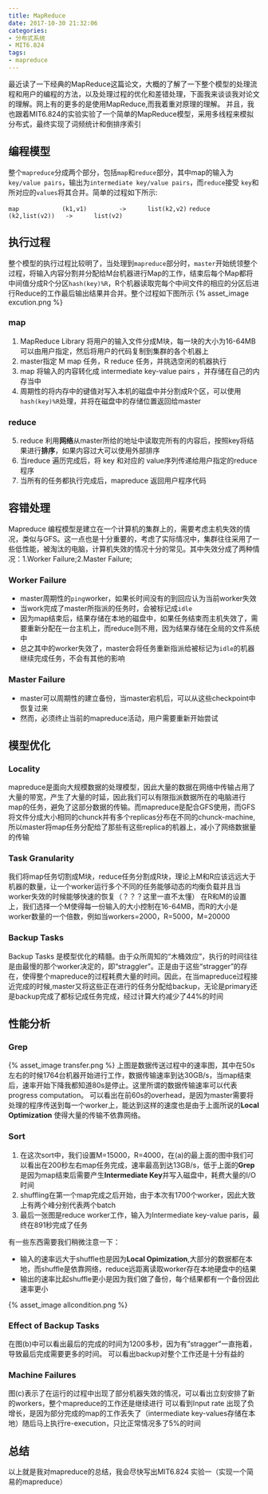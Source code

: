 ```yaml
---
title: MapReduce
date: 2017-10-30 21:32:06
categories:
- 分布式系统
- MIT6.824
tags:
- mapreduce
---
```

最近读了一下经典的MapReduce这篇论文，大概的了解了一下整个模型的处理流程和用户的编程的方法，以及处理过程的优化和差错处理，下面我来谈谈我对论文的理解。网上有的更多的是使用MapReduce,而我着重对原理的理解。
并且，我也跟着MIT6.824的实验实验了一个简单的MapReduce模型，采用多线程来模拟分布式，最终实现了词频统计和倒排序索引


## 编程模型

整个`mapreduce`分成两个部分，包括`map`和`reduce`部分，其中map的输入为`key/value pairs`，输出为`intermediate key/value pairs`，而`reduce`接受 `key`和所对应的`values`将其合并。简单的过程如下所示:

`map			(k1,v1)			->		list(k2,v2)`
`reduce		(k2,list(v2))	->		list(v2)`


## 执行过程
整个模型的执行过程比较明了，当处理到`mapreduce`部分时，`master`开始统领整个过程，将输入内容分割并分配给M台机器进行Map的工作，结束后每个Map都将中间值分成R个分区`hash(key)%R`，R个机器读取完每个中间文件的相应的分区后进行Reduce的工作最后输出结果并合并。整个过程如下图所示
{% asset_image excution.png %}



### map
1. MapReduce Library 将用户的输入文件分成M块，每一块的大小为16-64MB可以由用户指定，然后将用户的代码复制到集群的各个机器上
2. master指定 M map 任务，R reduce 任务，并挑选空闲的机器执行
3. map 将输入的内容转化成 intermediate key-value pairs ，并存储在自己的内存当中
4. 周期性的将内存中的键值对写入本机的磁盘中并分割成R个区，可以使用`hash(key)%R`处理，并将在磁盘中的存储位置返回给master



### reduce
5. reduce 利用**网络**从master所给的地址中读取完所有的内容后，按照key将结果进行**排序**，如果内容过大可以使用外部排序
6. 当reduce 遍历完成后，将 key 和对应的 value序列传递给用户指定的reduce程序
7. 当所有的任务都执行完成后，mapreduce 返回用户程序代码




## 容错处理
Mapreduce 编程模型是建立在一个计算机的集群上的，需要考虑主机失效的情况，类似与GFS。这一点也是十分重要的，考虑了实际情况中，集群往往采用了一些低性能，被淘汰的电脑，计算机失效的情况十分的常见。其中失效分成了两种情况：1.Worker Failure;2.Master Failure;

### Worker Failure

- master周期性的`ping`worker，如果长时间没有的到回应认为当前worker失效
- 当work完成了master所指派的任务时，会被标记成`idle`
- 因为map结束后，结果存储在本地的磁盘中，如果任务结束而主机失效了，需要重新分配在一台主机上，而reduce则不用，因为结果存储在全局的文件系统中
- 总之其中的worker失效了，master会将任务重新指派给被标记为`idle`的机器继续完成任务，不会有其他的影响


### Master Failure

- master可以周期性的建立备份，当master宕机后，可以从这些checkpoint中恢复过来
- 然而，必须终止当前的mapreduce活动，用户需要重新开始尝试


## 模型优化



### Locality
mapreduce是面向大规模数据的处理模型，因此大量的数据在网络中传输占用了大量的带宽，产生了大量的时延，因此我们可以有限指派数据所在的电脑进行map的任务，避免了这部分数据的传输。而mapreduce是配合GFS使用，而GFS将文件分成大小相同的chunck并有多个replicas分布在不同的chunck-machine,所以master将map任务分配给了那些有这些replica的机器上，减小了网络数据量的传输



### Task Granularity
我们将map任务切割成M块，reduce任务分割成R块，理论上M和R应该远远大于机器的数量，让一个worker运行多个不同的任务能够动态的均衡负载并且当worker失效的时候能够快速的恢复（？？？这里一直不太懂）
在R和M的设置上，我们选择一个M使得每一份输入的大小控制在16-64MB，而R的大小是worker数量的一个倍数，例如当workers=2000，R=5000，M=20000

### Backup Tasks
Backup Tasks 是模型优化的精髓。由于众所周知的“木桶效应”，执行的时间往往是由最慢的那个worker决定的，即“straggler”。正是由于这些“stragger”的存在，使得整个mapreduce的过程耗费大量的时间。因此，在当mapreduce过程接近完成的时候,master又将这些正在进行的任务分配给backup，无论是primary还是backup完成了都标记成任务完成，经过计算大约减少了44%的时间


## 性能分析



### Grep
{% asset_image transfer.png %}
上图是数据传送过程中的速率图，其中在50s左右的时候1764台机器开始进行工作，数据传输速率到达30GB/s，当map结束后，速率开始下降我都知道80s是停止。这里所谓的数据传输速率可以代表progress computation。
可以看出在前60s的overhead，是因为master需要将处理的程序传送到每一个worker上，能达到这样的速度也是由于上面所说的**Local Optimization**
使得大量的传输不依靠网络。



### Sort
1. 在这次sort中，我们设置M=15000，R=4000，在(a)的最上面的图中我们可以看出在200秒左右map任务完成，速率最高到达13GB/s，低于上面的**Grep**是因为map结束后需要产生**Intermediate Key**并写入磁盘中，耗费大量的I/O时间
2. shuffling在第一个map完成之后开始，由于本次有1700个worker，因此大致上有两个峰分别代表两个batch
3. 最后一张图是reduce worker工作，输入为Intermediate key-value paris，最终在891秒完成了任务


有一些东西需要我们稍微注意一下：
- 输入的速率远大于shuffle也是因为**Local Opimization**,大部分的数据都在本地，而shuffle是依靠网络，reduce远距离读取worker存在本地硬盘中的结果
- 输出的速率比起shuffle更小是因为我们做了备份，每个结果都有一个备份因此速率更小

{% asset_image allcondition.png %}


### Effect of Backup Tasks
在图(b)中可以看出最后的完成的时间为1200多秒，因为有”stragger”一直拖着，导致最后完成需要更多的时间。
可以看出backup对整个工作还是十分有益的


### Machine Failures
图(c)表示了在运行的过程中出现了部分机器失效的情况，可以看出立刻安排了新的workers，整个mapreduce的工作还是继续进行
可以看到Input rate 出现了负增长，是因为部分完成的map的工作丢失了（intermediate key-values存储在本地）随后马上执行re-execution，只比正常情况多了5%的时间

## 总结
以上就是我对mapreduce的总结，我会尽快写出MIT6.824 实验一（实现一个简易的mapreduce）









